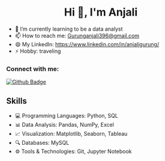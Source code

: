 <h1 align="center">Hi 👋, I'm Anjali </h1>

- 🌱 I’m currently learning to be a data analyst
- 📫 How to reach me: Gurunganjali396@gmail.com
- 😄 My LinkedIn: https://www.linkedin.com/in/anjaligurung/
- ⚡ Hobby: traveling
  
### Connect with me:
<div id="badges">
  <a href="https://github.com/Anjaligrg">
    <img src="https://img.shields.io/badge/Github-white?style=for-the-badge&logo=Github&logoColor=black" alt="Github Badge"/>
  </a>
</div>

<h2>Skills</h2>
<ul>
  <li>💻 Programming Languages: Python, SQL</li>
  <li>📊 Data Analysis: Pandas, NumPy, Excel</li>
  <li>📈 Visualization: Matplotlib, Seaborn, Tableau</li>
  <li>🔍 Databases: MySQL</li>
  <li>⚙️ Tools & Technologies: Git, Jupyter Notebook</li>
</ul>
